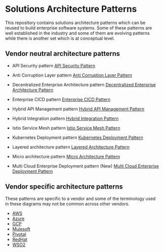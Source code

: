 # Solutions Architecture Patterns
This repository contains solutions architecture patterns which can be reused to build enterprise software systems. Some of these patterns are well established in the industry and some of them are evolving patterns while there is another set which is at conceptual level. 

## Vendor neutral architecture patterns

- API Security pattern
[API Security Pattern](API-Security-Pattern.md)

- Anti Corruption Layer pattern
[Anti Corruption Layer Pattern](Anti-Corruption-Layer-Pattern.md)

- Decentralized Enterprise Architecture pattern
[Decentralized Enterprise Architecture Pattern](Decentralized-Enterpise-Architecture-Pattern.md)

- Enterprise CICD pattern
[Enterprise CICD Pattern](Enterprise-CICD-Pattern.md)

- Hybrid API Management pattern
[Hybrid API Management Pattern](Hybrid-API-Management-Pattern.md)

- Hybrid Integration pattern
[Hybrid Integration Pattern](Hybrid-Integration-Pattern.md)

- Istio Service Mesh pattern
[Istio Service Mesh Pattern](Istio-Service-Mesh-Pattern.md)

- Kubernetes Deployment pattern
[Kubernetes Deployment Pattern](Kubernetes-Deployment-Pattern.md)

- Layered architecture pattern
[Layered Architecture Pattern](Layered-Architecture-Pattern.md)

- Micro architecture pattern
[Micro Architecture Pattern](Micro-Architecture-Pattern.md)

- Multi Cloud Enterprise Deployment pattern (New)
[Multi Cloud Enterprise Deployment Pattern](Multi-Cloud-Enterprise-Deployment-Pattern.md)


## Vendor specific architecture patterns
These patterns are specific to a vendor and some of the terminology used in these diagrams may not be common across other vendors. 

- [AWS](vendor-specific/aws)
- [Azure](vendor-specific/azure)
- [GCP](vendor-specific/gcp)
- [Mulesoft](vendor-specific/mulesoft)
- [Pivotal](vendor-specific/pivotal)
- [RedHat](vendor-specific/redhat)
- [WSO2](vendor-specific/wso2)

